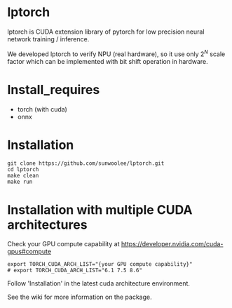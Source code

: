 # lptorch
lptorch is CUDA extension library of pytorch for low precision neural network training / inference.

We developed lptorch to verify NPU (real hardware), so it use only $2^N$ scale factor which can be implemented with bit shift operation in hardware.

# Install_requires
* torch (with cuda)
* onnx

# Installation
```
git clone https://github.com/sunwoolee/lptorch.git
cd lptorch
make clean
make run
```

# Installation with multiple CUDA architectures
Check your GPU compute capability at https://developer.nvidia.com/cuda-gpus#compute  
```
export TORCH_CUDA_ARCH_LIST="{your GPU compute capability}"
# export TORCH_CUDA_ARCH_LIST="6.1 7.5 8.6"
```
Follow 'Installation' in the latest cuda architecture environment.  

See the wiki for more information on the package.
